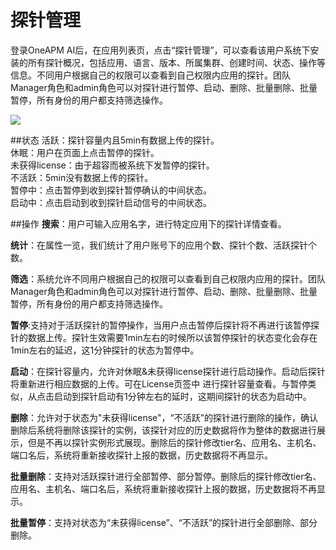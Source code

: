 # 探针管理
登录OneAPM AI后，在应用列表页，点击“探针管理”，可以查看该用户系统下安装的所有探针概况，包括应用、语言、版本、所属集群、创建时间、状态、操作等信息。不同用户根据自己的权限可以查看到自己权限内应用的探针。团队Manager角色和admin角色可以对探针进行暂停、启动、删除、批量删除、批量暂停，所有身份的用户都支持筛选操作。  

![](/images/agent.png)

##状态
活跃：探针容量内且5min有数据上传的探针。  
休眠：用户在页面上点击暂停的探针。  
未获得license：由于超容而被系统下发暂停的探针。  
不活跃：5min没有数据上传的探针。  
暂停中：点击暂停到收到探针暂停确认的中间状态。  
启动中：点击启动到收到探针启动信号的中间状态。  

##操作
**搜索**：用户可输入应用名字，进行特定应用下的探针详情查看。

**统计**：在属性一览，我们统计了用户账号下的应用个数、探针个数、活跃探针个数。

**筛选**：系统允许不同用户根据自己的权限可以查看到自己权限内应用的探针。团队Manager角色和admin角色可以对探针进行暂停、启动、删除、批量删除、批量暂停，所有身份的用户都支持筛选操作。

**暂停**:支持对于活跃探针的暂停操作，当用户点击暂停后探针将不再进行该暂停探针的数据上传。探针生效需要1min左右的时候所以该暂停探针的状态变化会存在1min左右的延迟，这1分钟探针的状态为暂停中。
  
**启动**：在探针容量内，允许对休眠&未获得license探针进行启动操作。启动后探针将重新进行相应数据的上传。可在License页签中 进行探针容量查看。与暂停类似，从点击启动到探针启动有1分钟左右的延时，这期间探针的状态为启动中。  

**删除**：允许对于状态为"未获得license"，“不活跃”的探针进行删除的操作，确认删除后系统将删除该探针的实例，该探针对应的历史数据将作为整体的数据进行展示，但是不再以探针实例形式展现。删除后的探针修改tier名、应用名、主机名、端口名后，系统将重新接收探针上报的数据，历史数据将不再显示。

**批量删除**：支持对活跃探针进行全部暂停、部分暂停。删除后的探针修改tier名、应用名、主机名、端口名后，系统将重新接收探针上报的数据，历史数据将不再显示。

**批量暂停**：支持对状态为“未获得license”、“不活跃”的探针进行全部删除、部分删除。


